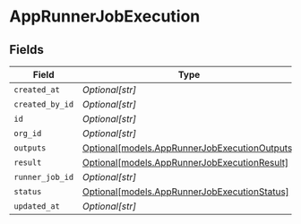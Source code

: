 # AppRunnerJobExecution


## Fields

| Field                                                                                      | Type                                                                                       | Required                                                                                   | Description                                                                                |
| ------------------------------------------------------------------------------------------ | ------------------------------------------------------------------------------------------ | ------------------------------------------------------------------------------------------ | ------------------------------------------------------------------------------------------ |
| `created_at`                                                                               | *Optional[str]*                                                                            | :heavy_minus_sign:                                                                         | N/A                                                                                        |
| `created_by_id`                                                                            | *Optional[str]*                                                                            | :heavy_minus_sign:                                                                         | N/A                                                                                        |
| `id`                                                                                       | *Optional[str]*                                                                            | :heavy_minus_sign:                                                                         | N/A                                                                                        |
| `org_id`                                                                                   | *Optional[str]*                                                                            | :heavy_minus_sign:                                                                         | N/A                                                                                        |
| `outputs`                                                                                  | [Optional[models.AppRunnerJobExecutionOutputs]](../models/apprunnerjobexecutionoutputs.md) | :heavy_minus_sign:                                                                         | N/A                                                                                        |
| `result`                                                                                   | [Optional[models.AppRunnerJobExecutionResult]](../models/apprunnerjobexecutionresult.md)   | :heavy_minus_sign:                                                                         | N/A                                                                                        |
| `runner_job_id`                                                                            | *Optional[str]*                                                                            | :heavy_minus_sign:                                                                         | N/A                                                                                        |
| `status`                                                                                   | [Optional[models.AppRunnerJobExecutionStatus]](../models/apprunnerjobexecutionstatus.md)   | :heavy_minus_sign:                                                                         | N/A                                                                                        |
| `updated_at`                                                                               | *Optional[str]*                                                                            | :heavy_minus_sign:                                                                         | N/A                                                                                        |
